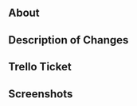 ## About
<!-- What is this ticket about? -->

## Description of Changes
<!-- Provide a brief description of the changes introduced by this pull request. -->

## Trello Ticket
<!-- Provide the link to this pull request's Trello Ticket. -->

## Screenshots
<!-- Provide any screenshots or desired documentation. -->

